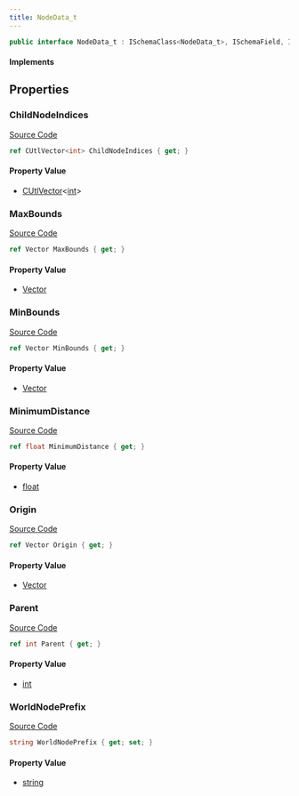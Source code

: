 ```yaml
---
title: NodeData_t
---
```


```csharp
public interface NodeData_t : ISchemaClass<NodeData_t>, ISchemaField, ISchemaClass, INativeHandle
```

#### Implements

## Properties

### ChildNodeIndices

[Source Code](https://github.com/swiftly-solution/swiftlys2/blob/main/managed/src/SwiftlyS2.Generated/Schemas/Interfaces/NodeData_t.cs#L27)

```csharp
ref CUtlVector<int> ChildNodeIndices { get; }
```

#### Property Value

- [CUtlVector](/docs/api/-1)<[int](https://learn.microsoft.com/dotnet/api/system.int32)>

### MaxBounds

[Source Code](https://github.com/swiftly-solution/swiftlys2/blob/main/managed/src/SwiftlyS2.Generated/Schemas/Interfaces/NodeData_t.cs#L23)

```csharp
ref Vector MaxBounds { get; }
```

#### Property Value

- [Vector](/docs/api/shared/natives/vector)

### MinBounds

[Source Code](https://github.com/swiftly-solution/swiftlys2/blob/main/managed/src/SwiftlyS2.Generated/Schemas/Interfaces/NodeData_t.cs#L21)

```csharp
ref Vector MinBounds { get; }
```

#### Property Value

- [Vector](/docs/api/shared/natives/vector)

### MinimumDistance

[Source Code](https://github.com/swiftly-solution/swiftlys2/blob/main/managed/src/SwiftlyS2.Generated/Schemas/Interfaces/NodeData_t.cs#L25)

```csharp
ref float MinimumDistance { get; }
```

#### Property Value

- [float](https://learn.microsoft.com/dotnet/api/system.single)

### Origin

[Source Code](https://github.com/swiftly-solution/swiftlys2/blob/main/managed/src/SwiftlyS2.Generated/Schemas/Interfaces/NodeData_t.cs#L19)

```csharp
ref Vector Origin { get; }
```

#### Property Value

- [Vector](/docs/api/shared/natives/vector)

### Parent

[Source Code](https://github.com/swiftly-solution/swiftlys2/blob/main/managed/src/SwiftlyS2.Generated/Schemas/Interfaces/NodeData_t.cs#L17)

```csharp
ref int Parent { get; }
```

#### Property Value

- [int](https://learn.microsoft.com/dotnet/api/system.int32)

### WorldNodePrefix

[Source Code](https://github.com/swiftly-solution/swiftlys2/blob/main/managed/src/SwiftlyS2.Generated/Schemas/Interfaces/NodeData_t.cs#L29)

```csharp
string WorldNodePrefix { get; set; }
```

#### Property Value

- [string](https://learn.microsoft.com/dotnet/api/system.string)

